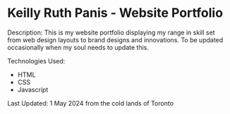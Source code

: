 # Keilly Ruth Panis - Website Portfolio

Description:
This is my website portfolio displaying my range in skill set from web design layouts to brand designs and innovations. To be updated occasionally when my soul needs to update this.

Technologies Used:
- HTML
- CSS
- Javascript

Last Updated:
1 May 2024 from the cold lands of Toronto